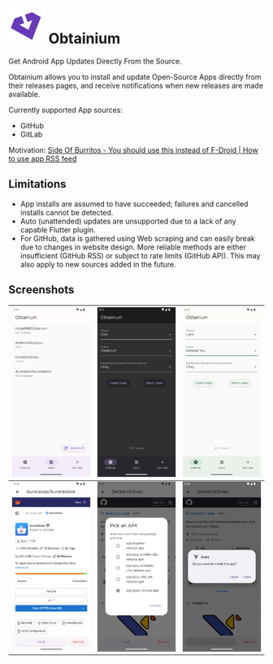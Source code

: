 # ![Obtainium Icon](./android/app/src/main/res/drawable/ic_notification.png) Obtainium

Get Android App Updates Directly From the Source.

Obtainium allows you to install and update Open-Source Apps directly from their releases pages, and receive notifications when new releases are made available.

Currently supported App sources:
- GitHub
- GitLab

Motivation: [Side Of Burritos - You should use this instead of F-Droid | How to use app RSS feed](https://youtu.be/FFz57zNR_M0)

## Limitations
- App installs are assumed to have succeeded; failures and cancelled installs cannot be detected.
- Auto (unattended) updates are unsupported due to a lack of any capable Flutter plugin.
- For GitHub, data is gathered using Web scraping and can easily break due to changes in website design. More reliable methods are either insufficient (GitHub RSS) or subject to rate limits (GitHub API). This may also apply to new sources added in the future.

## Screenshots

| <img src="./screenshots/1.apps.png" alt="Apps Page" /> | <img src="./screenshots/2.dark_theme.png" alt="Dark Theme" />           | <img src="./screenshots/3.material_you.png" alt="Material You" />    |
| ------------------------------------------------------ | ----------------------------------------------------------------------- | -------------------------------------------------------------------- |
| <img src="./screenshots/4.app.png" alt="App Page" />   | <img src="./screenshots/5.apk_picker.png" alt="Multiple APK Support" /> | <img src="./screenshots/6.apk_install.png" alt="App Installation" /> |
